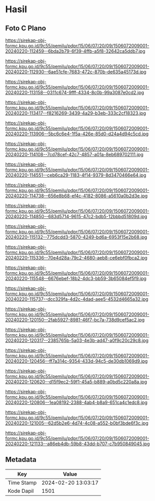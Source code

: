 # Hasil

## Foto C Plano

https://sirekap-obj-formc.kpu.go.id/9c55/pemilu/pdpr/15/06/07/20/09/1506072009001-20240220-112459--6bda2b79-6f39-4ffb-a5f8-32642ca5ddb7.jpg

https://sirekap-obj-formc.kpu.go.id/9c55/pemilu/pdpr/15/06/07/20/09/1506072009001-20240220-112930--6ae51cfe-7683-472c-870b-de635a45173d.jpg

https://sirekap-obj-formc.kpu.go.id/9c55/pemilu/pdpr/15/06/07/20/09/1506072009001-20240220-113158--0311c674-9fff-4334-8c0b-99a3087e0cd2.jpg

https://sirekap-obj-formc.kpu.go.id/9c55/pemilu/pdpr/15/06/07/20/09/1506072009001-20240220-113417--f8216269-3439-4a29-b3eb-333c2cf18323.jpg

https://sirekap-obj-formc.kpu.go.id/9c55/pemilu/pdpr/15/06/07/20/09/1506072009001-20240220-113906--5bc6c6e4-1f5a-426e-85d0-d24a4d94c5cd.jpg

https://sirekap-obj-formc.kpu.go.id/9c55/pemilu/pdpr/15/06/07/20/09/1506072009001-20240220-114108--7cd78cef-42c7-4857-a01a-8eb689702111.jpg

https://sirekap-obj-formc.kpu.go.id/9c55/pemilu/pdpr/15/06/07/20/09/1506072009001-20240220-114551--ceb6ca29-1183-4f14-9379-8d3470466e64.jpg

https://sirekap-obj-formc.kpu.go.id/9c55/pemilu/pdpr/15/06/07/20/09/1506072009001-20240220-114738--656e8b68-ef4c-4182-8086-a5610a0b2d3e.jpg

https://sirekap-obj-formc.kpu.go.id/9c55/pemilu/pdpr/15/06/07/20/09/1506072009001-20240220-114850--683d5714-9615-47c2-bdb5-12bbbd51809d.jpg

https://sirekap-obj-formc.kpu.go.id/9c55/pemilu/pdpr/15/06/07/20/09/1506072009001-20240220-115132--775dcdd3-5870-4249-bd6a-6953f15e2b68.jpg

https://sirekap-obj-formc.kpu.go.id/9c55/pemilu/pdpr/15/06/07/20/09/1506072009001-20240220-115336--70e4d28a-79c2-4680-aeb8-ce6ebf0fbca2.jpg

https://sirekap-obj-formc.kpu.go.id/9c55/pemilu/pdpr/15/06/07/20/09/1506072009001-20240220-115548--6676ebef-18b2-4dc3-bb59-3b65084ef5f9.jpg

https://sirekap-obj-formc.kpu.go.id/9c55/pemilu/pdpr/15/06/07/20/09/1506072009001-20240220-115737--dcc329fa-4d2c-4dad-aee5-4532d4665a32.jpg

https://sirekap-obj-formc.kpu.go.id/9c55/pemilu/pdpr/15/06/07/20/09/1506072009001-20240220-120150--2fab5927-8981-46f7-bc7a-738d9cef5ac2.jpg

https://sirekap-obj-formc.kpu.go.id/9c55/pemilu/pdpr/15/06/07/20/09/1506072009001-20240220-120317--2385765b-5a03-4e3b-ad47-a0f9c20c29c8.jpg

https://sirekap-obj-formc.kpu.go.id/9c55/pemilu/pdpr/15/06/07/20/09/1506072009001-20240220-120456--ff7a314c-9354-433d-94c5-de30db1069d9.jpg

https://sirekap-obj-formc.kpu.go.id/9c55/pemilu/pdpr/15/06/07/20/09/1506072009001-20240220-120620--d15f9ec2-59f1-45a5-b889-a0bd5c220a8a.jpg

https://sirekap-obj-formc.kpu.go.id/9c55/pemilu/pdpr/15/06/07/20/09/1506072009001-20240220-120806--1ea08192-2388-4ab4-b8a9-651ca4c1edc8.jpg

https://sirekap-obj-formc.kpu.go.id/9c55/pemilu/pdpr/15/06/07/20/09/1506072009001-20240220-121005--62d5b2e6-4d74-4c08-a552-b0bf3bde6f3c.jpg

https://sirekap-obj-formc.kpu.go.id/9c55/pemilu/pdpr/15/06/07/20/09/1506072009001-20240220-121133--a86eb4db-59b8-43dd-b707-c7b950849045.jpg


## Metadata

| Key        | Value               |
| ---------- | ------------------- |
| Time Stamp | 2024-02-20 13:03:17 |
| Kode Dapil | 1501                |



